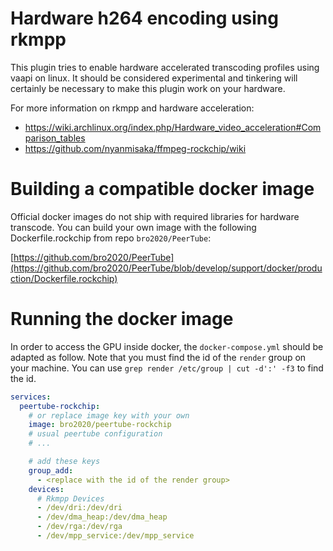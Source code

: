 # Hardware h264 encoding using rkmpp

This plugin tries to enable hardware accelerated transcoding profiles using vaapi on linux. It should be considered experimental and tinkering will certainly be necessary to make this plugin work on your hardware.


For more information on rkmpp and hardware acceleration:

- https://wiki.archlinux.org/index.php/Hardware_video_acceleration#Comparison_tables
- https://github.com/nyanmisaka/ffmpeg-rockchip/wiki


# Building a compatible docker image

Official docker images do not ship with required libraries for hardware transcode.
You can build your own image with the following Dockerfile.rockchip from repo `bro2020/PeerTube`:

[https://github.com/bro2020/PeerTube](https://github.com/bro2020/PeerTube/blob/develop/support/docker/production/Dockerfile.rockchip)

# Running the docker image

In order to access the GPU inside docker, the `docker-compose.yml` should be adapted as follow.
Note that you must find the id of the `render` group on your machine.
You can use `grep render /etc/group | cut -d':' -f3`  to find the id.


```yaml
services:
  peertube-rockchip:
    # or replace image key with your own
    image: bro2020/peertube-rockchip
    # usual peertube configuration
    # ...

    # add these keys
    group_add:
      - <replace with the id of the render group>
    devices:
      # Rkmpp Devices
      - /dev/dri:/dev/dri
      - /dev/dma_heap:/dev/dma_heap
      - /dev/rga:/dev/rga
      - /dev/mpp_service:/dev/mpp_service
```
